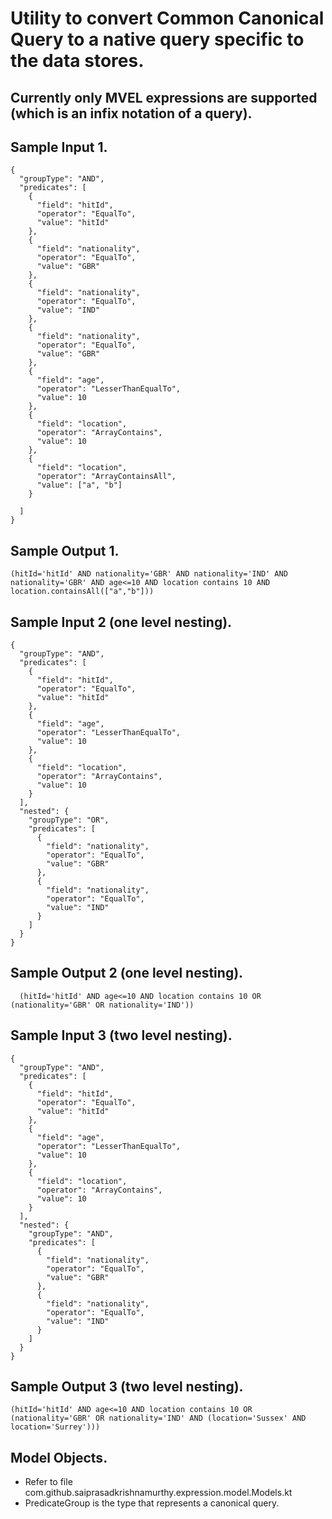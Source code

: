 # Utility to convert Common Canonical Query to a native query specific to the data stores.

## Currently only MVEL expressions are supported (which is an infix notation of a query).
## Sample Input 1.
```
{
  "groupType": "AND",
  "predicates": [
    {
      "field": "hitId",
      "operator": "EqualTo",
      "value": "hitId"
    },
    {
      "field": "nationality",
      "operator": "EqualTo",
      "value": "GBR"
    },
    {
      "field": "nationality",
      "operator": "EqualTo",
      "value": "IND"
    },
    {
      "field": "nationality",
      "operator": "EqualTo",
      "value": "GBR"
    },
    {
      "field": "age",
      "operator": "LesserThanEqualTo",
      "value": 10
    },
    {
      "field": "location",
      "operator": "ArrayContains",
      "value": 10
    },
    {
      "field": "location",
      "operator": "ArrayContainsAll",
      "value": ["a", "b"]
    }

  ]
}
```

## Sample Output 1.
```
(hitId='hitId' AND nationality='GBR' AND nationality='IND' AND nationality='GBR' AND age<=10 AND location contains 10 AND location.containsAll(["a","b"]))
```

## Sample Input 2 (one level nesting).
```
{
  "groupType": "AND",
  "predicates": [
    {
      "field": "hitId",
      "operator": "EqualTo",
      "value": "hitId"
    },
    {
      "field": "age",
      "operator": "LesserThanEqualTo",
      "value": 10
    },
    {
      "field": "location",
      "operator": "ArrayContains",
      "value": 10
    }
  ],
  "nested": {
    "groupType": "OR",
    "predicates": [
      {
        "field": "nationality",
        "operator": "EqualTo",
        "value": "GBR"
      },
      {
        "field": "nationality",
        "operator": "EqualTo",
        "value": "IND"
      }
    ]
  }
}
```

## Sample Output 2 (one level nesting).
```
  (hitId='hitId' AND age<=10 AND location contains 10 OR (nationality='GBR' OR nationality='IND'))
```

## Sample Input 3 (two level nesting).
```
{
  "groupType": "AND",
  "predicates": [
    {
      "field": "hitId",
      "operator": "EqualTo",
      "value": "hitId"
    },
    {
      "field": "age",
      "operator": "LesserThanEqualTo",
      "value": 10
    },
    {
      "field": "location",
      "operator": "ArrayContains",
      "value": 10
    }
  ],
  "nested": {
    "groupType": "AND",
    "predicates": [
      {
        "field": "nationality",
        "operator": "EqualTo",
        "value": "GBR"
      },
      {
        "field": "nationality",
        "operator": "EqualTo",
        "value": "IND"
      }
    ]
  }
}
```

## Sample Output 3 (two level nesting).
```
(hitId='hitId' AND age<=10 AND location contains 10 OR (nationality='GBR' OR nationality='IND' AND (location='Sussex' AND location='Surrey')))
```

## Model Objects.
* Refer to file com.github.saiprasadkrishnamurthy.expression.model.Models.kt
* PredicateGroup is the type that represents a canonical query.


